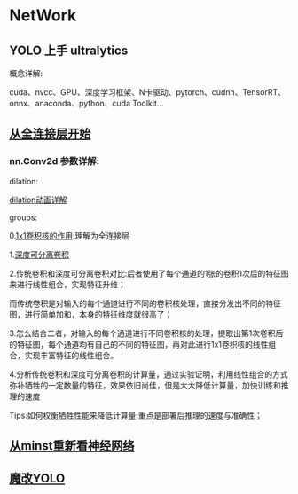 # NetWork
## YOLO 上手 ultralytics

概念详解:

cuda、nvcc、GPU、深度学习框架、N卡驱动、pytorch、cudnn、TensorRT、onnx、anaconda、python、cuda Toolkit...


## [从全连接层开始](https://www.bilibili.com/video/BV1hE411t7RN)

### nn.Conv2d 参数详解:
dilation:

[​​dilation动画详解](https://blog.csdn.net/weixin_42363544/article/details/123920699)

groups:

0.[1x1卷积核的作用](https://zhuanlan.zhihu.com/p/40050371):理解为全连接层

1.[深度可分离卷积](https://blog.csdn.net/m0_37605642/article/details/134174749)

2.传统卷积和深度可分离卷积对比:后者使用了每个通道的1张的卷积1次后的特征图来进行线性组合，实现特征升维；

  而传统卷积是对输入的每个通道进行不同的卷积核处理，直接分发出不同的特征图，进行简单加和，本身的特征维度就很高了；

3.怎么结合二者，对输入的每个通道进行不同卷积核的处理，提取出第1次卷积后的特征图，每个通道均有自己的不同的特征图，再对此进行1x1卷积核的线性组合，实现丰富特征的线性组合。

4.分析传统卷积和深度可分离卷积的计算量，通过实验证明，利用线性组合的方式弥补牺牲的一定数量的特征，效果依旧尚佳，但是大大降低计算量，加快训练和推理的速度

Tips:如何权衡牺牲性能来降低计算量:重点是部署后推理的速度与准确性；

## [从minst重新看神经网络](https://github.com/Functionhx/NetWork/blob/master/0minst.py)

## [魔改YOLO](https://blog.csdn.net/m0_67647321/article/details/143481224"点击访问付费专栏")
